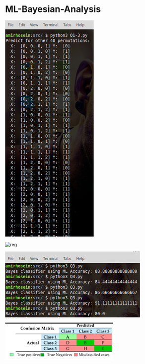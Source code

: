 # ML-Bayesian-Analysis

![reg](img/Q1_3.png)

![reg](img/Q2_3.png)

![reg](img/Q3_2.png)

![reg](img/Q4.png)
